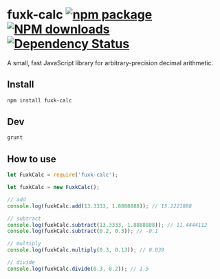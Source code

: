 # fuxk-calc [![npm package](https://img.shields.io/npm/v/fuxk-calc.svg?style=flat-square)](https://www.npmjs.org/package/fuxk-calc) [![NPM downloads](https://img.shields.io/npm/dm/fuxk-calc.svg?style=flat-square)](https://npmjs.org/package/fuxk-calc) [![Dependency Status](https://david-dm.org/zhujun24/fuxk-calc.svg?style=flat-square)](https://david-dm.org/zhujun24/fuxk-calc)

A small, fast JavaScript library for arbitrary-precision decimal arithmetic.

## Install
```bash
npm install fuxk-calc
```

## Dev
```bash
grunt
```

## How to use
```js
let FuxkCalc = require('fuxk-calc');

let fuxkCalc = new FuxkCalc();

// add
console.log(fuxkCalc.add(13.3333, 1.8888888)); // 15.2221888

// subtract
console.log(fuxkCalc.subtract(13.3333, 1.8888888)); // 11.4444112
console.log(fuxkCalc.subtract(0.2, 0.3)); // -0.1

// multiply
console.log(fuxkCalc.multiply(0.3, 0.13)); // 0.039

// divide
console.log(fuxkCalc.divide(0.3, 0.2)); // 1.5
```
